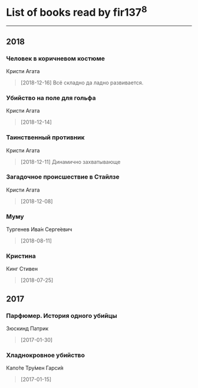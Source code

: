 # List of books read by fir137<sup>8</sup>
---

## 2018

### Человек в коричневом костюме
Кристи Агата
> [2018-12-16] Всё складно да ладно развивается.


### Убийство на поле для гольфа
Кристи Агата
> [2018-12-14] 


### Таинственный противник
Кристи Агата
> [2018-12-11] Динамично захватывающе


### Загадочное происшествие в Стайлзе
Кристи Агата
> [2018-12-08] 


### Муму
Тургенев Ива́н Серге́евич
> [2018-08-11] 


### Кристина
Кинг Стивен
> [2018-07-25] 



## 2017

### Парфюмер. История одного убийцы
Зюскинд Патрик
> [2017-01-30] 


### Хладнокровное убийство
Капо́те Тру́мен Гарси́я
> [2017-01-15] 



